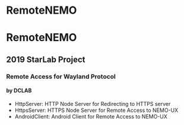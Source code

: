 # RemoteNEMO
# RemoteNEMO
## 2019 StarLab Project 
### Remote Access for Wayland Protocol
#### by DCLAB

- HttpServer: HTTP Node Server for Redirecting to HTTPS server
- HttpsServer: HTTPS Node Server for Remote Access to NEMO-UX
- AndroidClient: Android Client for Remote Access to NEMO-UX 



